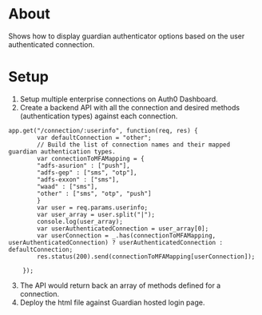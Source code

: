 About
=====

Shows how to display guardian authenticator options based on the user authenticated connection.

Setup
=================

1. Setup multiple enterprise connections on Auth0 Dashboard. 
2. Create a backend API with all the connection and desired methods (authentication types) against each connection. 

```
app.get("/connection/:userinfo", function(req, res) {
        var defaultConnection = "other";
        // Build the list of connection names and their mapped guardian authentication types.
        var connectionToMFAMapping = {
        "adfs-asurion" : ["push"],
        "adfs-gep" : ["sms", "otp"],
        "adfs-exxon" : ["sms"],
        "waad" : ["sms"],
        "other" : ["sms", "otp", "push"]
        }
        var user = req.params.userinfo;
        var user_array = user.split("|");
        console.log(user_array);
        var userAuthenticatedConnection = user_array[0];
        var userConnection = _.has(connectionToMFAMapping, userAuthenticatedConnection) ? userAuthenticatedConnection : defaultConnection;
        res.status(200).send(connectionToMFAMapping[userConnection]);
           
    });
```
3. The API would return back an array of methods defined for a connection.
4. Deploy the html file against Guardian hosted login page.



